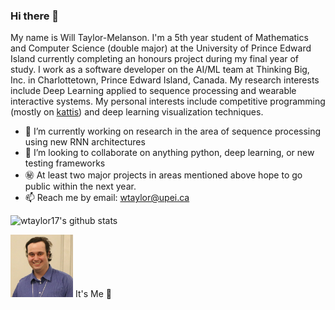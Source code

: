 ### Hi there 👋

My name is Will Taylor-Melanson. I'm a 5th year student of Mathematics and Computer Science
(double major) at the University of Prince Edward Island currently completing an
honours project during my final year of study. I work as a software developer
on the AI/ML team at Thinking Big, Inc. in Charlottetown, Prince Edward Island, Canada.
My research interests include Deep Learning applied to sequence processing and wearable interactive systems.
My personal interests include competitive programming (mostly on [kattis](https://open.kattis.com/)) and
deep learning visualization techniques.

- 🔭 I’m currently working on research in the area of sequence processing using new RNN architectures
- 👯 I’m looking to collaborate on anything python, deep learning, or new testing frameworks
- ㊙️ At least two major projects in areas mentioned above hope to go public within the next year.
- 📫 Reach me by email: wtaylor@upei.ca


![wtaylor17's github stats](https://github-readme-stats.vercel.app/api?username=wtaylor17&show_icons=true&count_private=true)

<img src="image1.png" width="100" height="100"> It's Me 🦔
